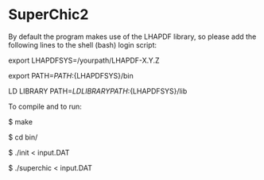 # SuperChic2

By default the program makes use of the LHAPDF library, so please add the following lines to the shell (bash) login script:

export LHAPDFSYS=/yourpath/LHAPDF-X.Y.Z

export PATH=${PATH}:${LHAPDFSYS}/bin

LD LIBRARY PATH=${LD LIBRARY PATH}:${LHAPDFSYS}/lib

To compile and to run:

$ make

$ cd bin/

$ ./init < input.DAT

$ ./superchic < input.DAT

